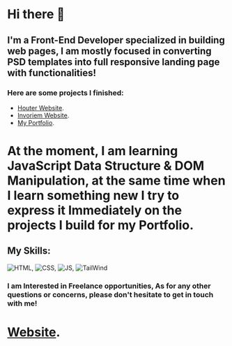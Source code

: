 # Hi there 👋


## I'm a Front-End Developer specialized in building web pages, I am mostly focused in converting PSD templates into full responsive landing page with functionalities!

### Here are some projects I finished:
- [Houter Website](https://github.com/ermalwebdev/houter).
- [Invoriem Website](https://github.com/ermalwebdev/invoriem).
- [My Portfolio](https://github.com/ermalwebdev/ermalshala).

# At the moment, I am learning JavaScript Data Structure & DOM Manipulation, at the same time when I learn something new I try to express it Immediately on the projects I build for my Portfolio.

## My Skills:

![HTML](https://user-images.githubusercontent.com/101928596/233100432-d96f8a3f-72df-4233-b2ae-513a54d2515c.png), ![CSS](https://user-images.githubusercontent.com/101928596/233100703-1e9be39c-e66a-4092-a08c-11e88c3169e6.png), ![JS](https://user-images.githubusercontent.com/101928596/233100895-f852967f-fdcf-46c1-800f-90b7c76eeda2.png), ![TailWind](https://user-images.githubusercontent.com/101928596/233101050-6b0ae8d8-b0e7-4fbb-9477-4f8b5eb372f3.png)

### I am Interested in Freelance opportunities, As for any other questions or concerns, please don't hesitate to get in touch with me!
# [Website](https://ermalshala.netlify.app).
